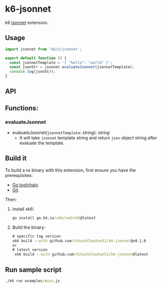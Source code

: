 # k6-jsonnet
k6 [jsonnet](https://jsonnet.org/) extension.

## Usage
```js
import jsonnet from 'k6/x/jsonnet';

export default function () {
  const jsonnetTemplate = '{ "hello": "world" }';
  const jsonStr = jsonnet.evaluateJsonnet(jsonnetTemplate);
  console.log(jsonStr);
}

```

## API
Functions:
----
### evaluateJsonnet
- evaluateJsonnet(`jsonnetTemplate`: *string*): *string*
    - It will take `jsonnet` template string and return `json` object string after evaluate the template.


## Build it
To build a `k6` binary with this extension, first ensure you have the prerequisites:
  - [Go toolchain](https://go101.org/article/go-toolchain.html).
  - [Git](https://git-scm.com/).
  

  Then:

1. Install xk6:
    ```cmd
    go install go.k6.io/xk6/cmd/xk6@latest
    ```
2. Build the binary:
    ```cmd
    # specific tag version
    xk6 build --with github.com/VikashChauhan51/k6-jsonnet@v0.1.0
    or
    # latest version
     xk6 build --with github.com/VikashChauhan51/k6-jsonnet@latest
    ```

## Run sample script

```cmd
./k6 run examples/main.js

```